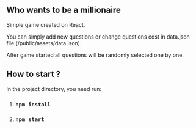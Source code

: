 ## Who wants to be a millionaire

Simple game created on React.

You can simply add new questions or change questions cost in data.json file (/public/assets/data.json).

After game started all questions will be randomly selected one by one.

## How to start ?

In the project directory, you need run:

1) ### `npm install`

2) ### `npm start`